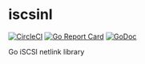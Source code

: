 # iscsinl

[![CircleCI](https://circleci.com/gh/u-root/iscsinl.svg?style=svg)](https://circleci.com/gh/u-root/iscsinl)
[![Go Report Card](https://goreportcard.com/badge/github.com/u-root/iscsinl)](https://goreportcard.com/report/github.com/u-root/iscsinl)
[![GoDoc](https://godoc.org/github.com/u-root/iscsinl?status.svg)](https://godoc.org/github.com/u-root/iscsinl)

Go iSCSI netlink library
